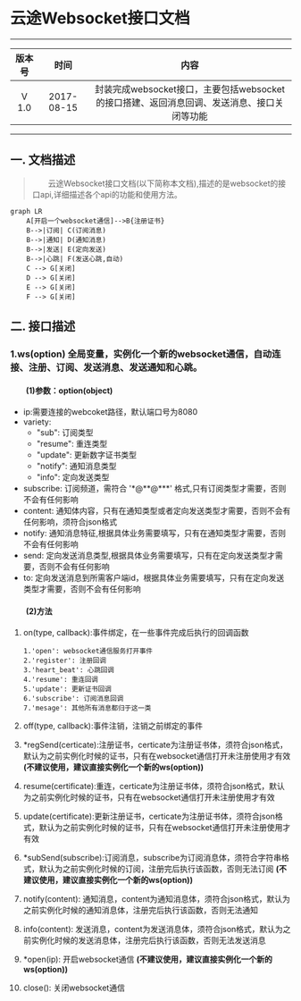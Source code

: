 # 云途Websocket接口文档

---

版本号 | 时间 | 内容
:---:|:---:|:---:
V 1.0  | 2017-08-15 | 封装完成websocket接口，主要包括websocket的接口搭建、返回消息回调、发送消息、接口关闭等功能


---
## 一. 文档描述
>&emsp;&emsp;云途Websocket接口文档(以下简称本文档),描述的是websocket的接口api,详细描述各个api的功能和使用方法。
```
graph LR
    A[开启一个websocket通信]-->B{注册证书}
    B-->|订阅| C(订阅消息)
    B-->|通知| D(通知消息)
    B-->|发送| E(定向发送)
    B-->|心跳| F(发送心跳,自动)
    C --> G[关闭]
    D --> G[关闭]
    E --> G[关闭]
    F --> G[关闭]
```

## 二. 接口描述
### 1.ws(option) 全局变量，实例化一个新的websocket通信，自动连接、注册、订阅、发送消息、发送通知和心跳。
#### &emsp;&emsp;(1)参数：option(object)
- ip:需要连接的webcoket路径，默认端口号为8080
- variety:
    - "sub": 订阅类型
    - "resume": 重连类型
    - "update": 更新数字证书类型
    - "notify": 通知消息类型
    - "info": 定向发送类型
- subscribe: 订阅频道，需符合 '\*@\*\*@\*\*\*' 格式,只有订阅类型才需要，否则不会有任何影响
- content: 通知体内容，只有在通知类型或者定向发送类型才需要，否则不会有任何影响，须符合json格式
- notify: 通知消息特征,根据具体业务需要填写，只有在通知类型才需要，否则不会有任何影响
- send: 定向发送消息类型,根据具体业务需要填写，只有在定向发送类型才需要，否则不会有任何影响
- to: 定向发送消息到所需客户端id，根据具体业务需要填写，只有在定向发送类型才需要，否则不会有任何影响

#### &emsp;&emsp;(2)方法
1. on(type, callback):事件绑定，在一些事件完成后执行的回调函数

       1.'open': websocket通信服务打开事件
       2.'register': 注册回调
       3.'heart_beat': 心跳回调
       4.'resume': 重连回调
       5.'update': 更新证书回调
       6.'subscribe': 订阅消息回调
       7.'mesage': 其他所有消息都归于这一类
       
2. off(type, callback):事件注销，注销之前绑定的事件

3. *regSend(certicate):注册证书，certicate为注册证书体，须符合json格式，默认为之前实例化时候的证书，只有在websocket通信打开未注册使用才有效 __(不建议使用，建议直接实例化一个新的ws(option))__

4. resume(certificate):重连，certicate为注册证书体，须符合json格式，默认为之前实例化时候的证书，只有在websocket通信打开未注册使用才有效

5. update(certificate):更新注册证书，certicate为注册证书体，须符合json格式，默认为之前实例化时候的证书，只有在websocket通信打开未注册使用才有效

6. *subSend(subscribe):订阅消息，subscribe为订阅消息体，须符合字符串格式，默认为之前实例化时候的订阅，注册完后执行该函数，否则无法订阅 __(不建议使用，建议直接实例化一个新的ws(option))__

7. notify(content): 通知消息，content为通知消息体，须符合json格式，默认为之前实例化时候的通知消息体，注册完后执行该函数，否则无法通知

8. info(content): 发送消息，content为发送消息体，须符合json格式，默认为之前实例化时候的发送消息体，注册完后执行该函数，否则无法发送消息

9. *open(ip): 开启websocket通信 __(不建议使用，建议直接实例化一个新的ws(option))__

10. close(): 关闭websocket通信

